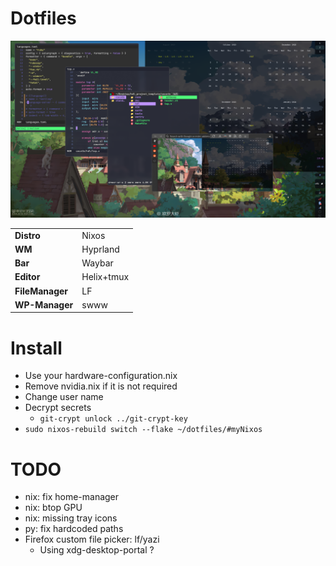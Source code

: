 # Dotfiles

![de](assets/de.png)

|   |   |
|---|---|
| **Distro**      | Nixos      |
| **WM**          | Hyprland   |
| **Bar**         | Waybar     |
| **Editor**      | Helix+tmux |
| **FileManager** | LF         |
| **WP-Manager**  | swww       |

# Install
* Use your hardware-configuration.nix
* Remove nvidia.nix if it is not required
* Change user name
* Decrypt secrets
  * ```git-crypt unlock ../git-crypt-key```
* ```sudo nixos-rebuild switch --flake ~/dotfiles/#myNixos```

# TODO
- nix: fix home-manager
- nix: btop GPU
- nix: missing tray icons
- py: fix hardcoded paths
- Firefox custom file picker: lf/yazi
  - Using xdg-desktop-portal ?
